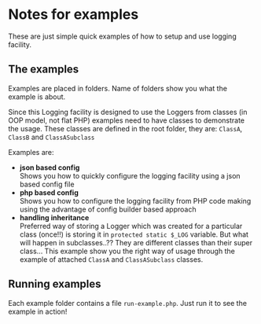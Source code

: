 # Notes for examples

These are just simple quick examples of how to setup and use logging facility.

## The examples

Examples are placed in folders. Name of folders show you what the example is about.

Since this Logging facility is designed to use the Loggers from classes (in OOP model, not flat PHP) examples need to have classes
to demonstrate the usage. These classes are defined in the root folder, they are: `ClassA`, `ClassB` and `ClassASubclass`

Examples are:
  * **json based config**  
  Shows you how to quickly configure the logging facility using a json based config file
  * **php based config**  
  Shows you how to configure the logging facility from PHP code making using the advantage of config builder based approach  
  * **handling inheritance**  
  Preferred way of storing a Logger which was created for a particular class (once!!) is storing it in `protected static $_LOG` variable.
  But what will happen in subclasses..?? They are different classes than their super class... This example show you the right way of
  usage through the example of attached `ClassA` and `ClassASubclass` classes.  
  
  
  
## Running examples

Each example folder contains a file `run-example.php`. Just run it to see the example in action!